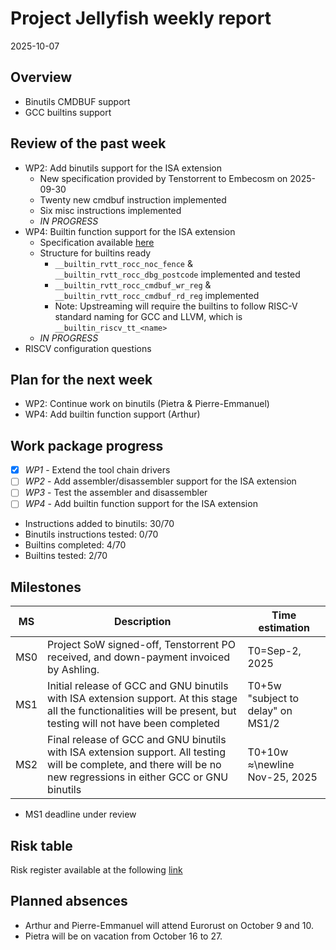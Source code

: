 # Project Jellyfish weekly report

2025-10-07

## Overview

- Binutils CMDBUF support
- GCC builtins support

## Review of the past week

- WP2: Add binutils support for the ISA extension
  - New specification provided by Tenstorrent to Embecosm on 2025-09-30
  - Twenty new cmdbuf instruction implemented
  - Six misc instructions implemented
  - *IN PROGRESS*
- WP4: Builtin function support for the ISA extension
  - Specification available [here](https://github.com/embecosm/jellyfish-reports/blob/master/builtin-spec.h)
  - Structure for builtins ready
    - `__builtin_rvtt_rocc_noc_fence` & `__builtin_rvtt_rocc_dbg_postcode` implemented and tested
    - `__builtin_rvtt_rocc_cmdbuf_wr_reg` & `__builtin_rvtt_rocc_cmdbuf_rd_reg` implemented
    - Note: Upstreaming will require the builtins to follow RISC-V standard naming for GCC and LLVM, which is `__builtin_riscv_tt_<name>`
  - *IN PROGRESS*
- RISCV configuration questions

## Plan for the next week

- WP2: Continue work on binutils (Pietra & Pierre-Emmanuel)
- WP4: Add builtin function support (Arthur)

## Work package progress

- [x] *WP1* - Extend the tool chain drivers
- [ ] *WP2* - Add assembler/disassembler support for the ISA extension
- [ ] *WP3* - Test the assembler and disassembler
- [ ] *WP4* - Add builtin function support for the ISA extension

- Instructions added to binutils: 30/70
- Binutils instructions tested: 0/70
- Builtins completed: 4/70
- Builtins tested: 2/70

## Milestones

| MS  | Description                                                                                                                                                         | Time estimation                       |
|-----|---------------------------------------------------------------------------------------------------------------------------------------------------------------------|---------------------------------------|
| MS0 | Project SoW signed-off, Tenstorrent PO received, and down-payment invoiced by Ashling.                                                                              | T0=Sep-2, 2025                        |
| MS1 | Initial release of GCC and GNU binutils with ISA extension support. At this stage all the functionalities will be present, but testing will not have been completed | T0+5w "subject to delay" on MS1/2     |
| MS2 | Final release of GCC and GNU binutils with ISA extension support. All testing will be complete, and there will be no new regressions in either GCC or GNU binutils  | T0+10w $\approx$\newline Nov-25, 2025 |

- MS1 deadline under review

## Risk table

Risk register available at the following [link](https://docs.google.com/spreadsheets/d/1CJ0aZVB_PavCR35Cum80Vebcd8fscyv6x8qoU1es-iE)

## Planned absences

- Arthur and Pierre-Emmanuel will attend Eurorust on October 9 and 10.
- Pietra will be on vacation from October 16 to 27.

